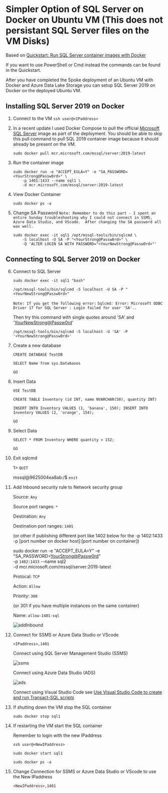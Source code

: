 # Simpler Option of SQL Server on Docker on Ubuntu VM (This does not persistant SQL Server files on the VM Disks)

Based on [Quickstart: Run SQL Server container images with Docker](https://docs.microsoft.com/en-us/sql/linux/quickstart-install-connect-docker?view=sql-server-ver15&pivots=cs1-bash)

If you want to use PowerShell or Cmd instead the commands can be found in the Quickstart.

After you have completed the Spoke deployment of an Ubuntu VM with Docker and Azure Data Lake Storage you can setup SQL Server 2019 on Docker on the deployed Ubuntu VM.

## Installing SQL Server 2019 on Docker

1. Connect to the VM
    `ssh user@<IPaddress>`

2. In a recent update I used Docker Compose to pull the official [Microsoft SQL Server](https://hub.docker.com/_/microsoft-mssql-server) image as part of the deployment.  You should be able to skip this pull command to pull SQL 2019 container image because it should already be present on the VM.

   ```
   sudo docker pull mcr.microsoft.com/mssql/server:2019-latest
   ```

3. Run the container image

    ```
    sudo docker run -e "ACCEPT_EULA=Y" -e "SA_PASSWORD=<YourStrong@Passw0rd>" \
        -p 1401:1433 --name sql1 \
        -d mcr.microsoft.com/mssql/server:2019-latest
    ```

4. View Docker Container
    ```
    sudo docker ps -a
    ```

5. Change SA Password 
    `Note: Remember to do this part - I spent an entire Sunday troubleshooting why I could not connect in SSMS, Azure Data Studio, and VScode.  After changing the SA password all was well.`
    ```
    sudo docker exec -it sql1 /opt/mssql-tools/bin/sqlcmd \
        -S localhost -U SA -P "<YourStrong@Passw0rd>" \
        -Q 'ALTER LOGIN SA WITH PASSWORD="<YourNewStrong@Passw0rd>"'
    ```

## Connecting to SQL Server 2019 on Docker

6. Connect to SQL Server

    ```
    sudo docker exec -it sql1 "bash"
    ```

    ```
    /opt/mssql-tools/bin/sqlcmd -S localhost -U SA -P "<YourNewStrong@Passw0rd>"
    ```

    `Note: If you get the following error:`
    `Sqlcmd: Error: Microsoft ODBC Driver 17 for SQL Server : Login failed for user 'SA'..`
    
    Then try this command with single quotes around 'SA' and '<YourNewStrong@Passw0rd>'
    
    ```
    /opt/mssql-tools/bin/sqlcmd -S localhost -U 'SA' -P '<YourNewStrong@Passw0rd>'
    ```

7. Create a new database

    `CREATE DATABASE TestDB`

    `SELECT Name from sys.Databases`

    `GO`

8. Insert Data

    `USE TestDB`

    `CREATE TABLE Inventory (id INT, name NVARCHAR(50), quantity INT)`

    `INSERT INTO Inventory VALUES (1, 'banana', 150); INSERT INTO Inventory VALUES (2, 'orange', 154);`

    `GO`

9. Select Data

    `SELECT * FROM Inventory WHERE quantity > 152;`

    `GO`

10. Exit sqlcmd

    1> `QUIT`

    mssql@9625004ea8ab:/$ `exit`

11. Add Inbound security rule to Network security group

    Source: `Any`

    Source port ranges: `*`

    Destination: `Any`

    Destination port ranges: `1401` 

    (or other if publishing different port like 1402 below for the -p 1402:1433 -p [port number on docker host]:[port number on container])

    sudo docker run -e "ACCEPT_EULA=Y" -e "SA_PASSWORD=<YourStrong@Passw0rd>" \
        -p `1402:1433` --name sql2 \
        -d mcr.microsoft.com/mssql/server:2019-latest

    Protocal: `TCP`

    Action: `Allow`

    Priority: `300` 

    (or 301 if you have multiple instances on the same container)

    Name: `allow-1401-sql`

    ![addInbound](https://raw.githubusercontent.com/DataSnowman/spoke/master/images/addInboundSecurityRule.png)

12. Connect for SSMS or Azure Data Studio or VScode

    `<IPaddress>,1401`

    Connect using SQL Server Management Studio (SSMS)

    ![ssms](https://raw.githubusercontent.com/DataSnowman/spoke/master/images/ssms.png)


    Connect using Azure Data Studio (ADS)

    ![ads](https://raw.githubusercontent.com/DataSnowman/spoke/master/images/ads.png)

    Connect using Visual Studio Code see [Use Visual Studio Code to create and run Transact-SQL scripts](https://docs.microsoft.com/en-us/sql/visual-studio-code/sql-server-develop-use-vscode?view=sql-server-ver15)

13. If shutting down the VM stop the SQL container

    ```
    sudo docker stop sql1
    ```

14. If restarting the VM start the SQL container

    Remember to login with the new IPaddress

    `ssh user@<NewIPaddress>`

    ```
    sudo docker start sql1
    ```

    ```
    sudo docker ps -a
    ```

15. Change Connection for SSMS or Azure Data Studio or VScode to use the New IPaddress

    `<NewIPaddress>,1401`
